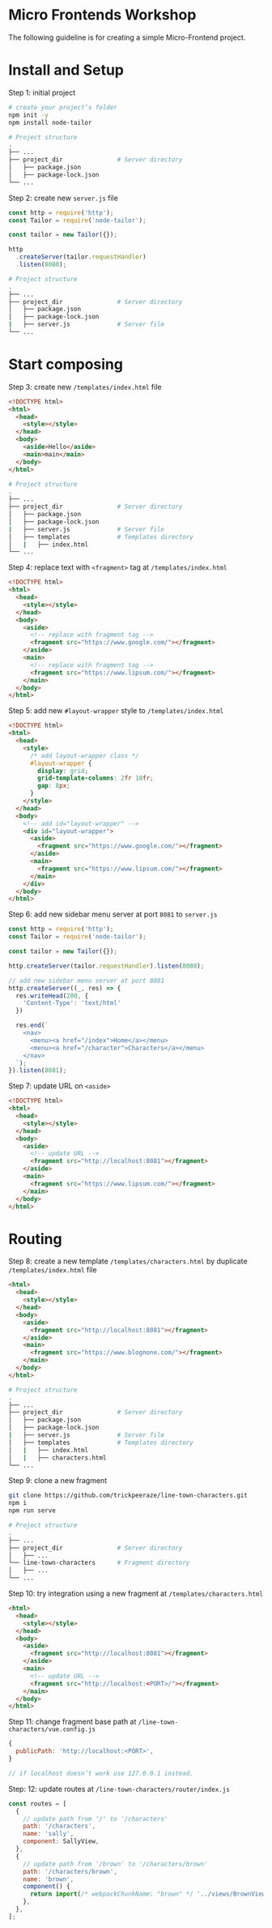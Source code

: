 # Micro Frontends Workshop

The following guideline is for creating a simple Micro-Frontend project.

# Install and Setup

Step 1: initial project

```sh
# create your project’s folder
npm init -y
npm install node-tailor
```

```sh
# Project structure
.
├── ...
├── project_dir               # Server directory
│   ├── package.json          
│   ├── package-lock.json  
└── ...     
```

Step 2: create new `server.js` file

```js
const http = require('http');
const Tailor = require('node-tailor');

const tailor = new Tailor({});

http
  .createServer(tailor.requestHandler)
  .listen(8080);
```

```sh
# Project structure
.
├── ...
├── project_dir               # Server directory
│   ├── package.json          
│   ├── package-lock.json    
|   ├── server.js             # Server file
└── ...     
```

# Start composing

Step 3: create new `/templates/index.html` file

```html
<!DOCTYPE html>
<html>
  <head>
    <style></style>
  </head>
  <body>
    <aside>Hello</aside>
    <main>main</main>
  </body>
</html>
```

```sh
# Project structure
.
├── ...
├── project_dir               # Server directory
│   ├── package.json          
│   ├── package-lock.json    
|   ├── server.js             # Server file
│   ├── templates             # Templates directory
│   |   ├── index.html        
└── ...     
```

Step 4: replace text with `<fragment>` tag at `/templates/index.html`

```html
<!DOCTYPE html>
<html>
  <head>
    <style></style>
  </head>
  <body>
    <aside>
      <!-- replace with fragment tag -->
      <fragment src="https://www.google.com/"></fragment>
    </aside>
    <main>
      <!-- replace with fragment tag -->
      <fragment src="https://www.lipsum.com/"></fragment>
    </main>
  </body>
</html>
```

Step 5: add new `#layout-wrapper` style to `/templates/index.html`

```html
<!DOCTYPE html>
<html>
  <head>
    <style>
      /* add layout-wrapper class */
      #layout-wrapper {
        display: grid;
        grid-template-columns: 2fr 10fr;
        gap: 8px;
      }
    </style>
  </head>
  <body>
    <!-- add id="layout-wrapper" -->
    <div id="layout-wrapper">
      <aside>
        <fragment src="https://www.google.com/"></fragment>
      </aside>
      <main>
        <fragment src="https://www.lipsum.com/"></fragment>
      </main>
    </div>
  </body>
</html>
```

Step 6: add new sidebar menu server at port `8081` to `server.js`

```js
const http = require('http');
const Tailor = require('node-tailor');

const tailor = new Tailor({});

http.createServer(tailor.requestHandler).listen(8080);

// add new sidebar menu server at port 8081
http.createServer((_, res) => {
  res.writeHead(200, {
    'Content-Type': 'text/html'
  })

  res.end(`
    <nav>
      <menu><a href="/index">Home</a></menu>
      <menu><a href="/character">Characters</a></menu>
    </nav>
  `);
}).listen(8081);
```

Step 7: update URL on `<aside>`

```html
<!DOCTYPE html>
<html>
  <head>
    <style></style>
  </head>
  <body>
    <aside>
      <!-- update URL -->
      <fragment src="http://localhost:8081"></fragment>
    </aside>
    <main>
      <fragment src="https://www.lipsum.com/"></fragment>
    </main>
  </body>
</html>
```
# Routing

Step 8: create a new template `/templates/characters.html` by duplicate `/templates/index.html` file

```html
<html>
  <head>
    <style></style>
  </head>
  <body>
    <aside>
      <fragment src="http://localhost:8081"></fragment>
    </aside>
    <main>
      <fragment src="https://www.blognone.com/"></fragment>
    </main>
  </body>
</html>
```

```sh
# Project structure
.
├── ...
├── project_dir               # Server directory
│   ├── package.json          
│   ├── package-lock.json    
|   ├── server.js             # Server file
│   ├── templates             # Templates directory
│   |   ├── index.html        
│   |   ├── characters.html   
└── ...     
```

Step 9: clone a new fragment

```sh
git clone https://github.com/trickpeeraze/line-town-characters.git
npm i
npm run serve
```

```sh
# Project structure
.
├── ...
├── project_dir               # Server directory
│   ├── ...          
└── line-town-characters      # Fragment directory
│   ├── ... 
└── ...             
```

Step 10: try integration using a new fragment at `/templates/characters.html`

```html
<html>
  <head>
    <style></style>
  </head>
  <body>
    <aside>
      <fragment src="http://localhost:8081"></fragment>
    </aside>
    <main>
      <!-- update URL -->
      <fragment src="http://localhost:<PORT>/"></fragment>
    </main>
  </body>
</html>
```

Step 11: change fragment base path at `/line-town-characters/vue.config.js`

```js
{
  publicPath: 'http://localhost:<PORT>',
}

// if localhost doesn’t work use 127.0.0.1 instead.
```

Step: 12: update routes at `/line-town-characters/router/index.js`

```js
const routes = [
  {
    // update path from '/' to '/characters'
    path: '/characters',
    name: 'sally',
    component: SallyView,
  },
  {
    // update path from '/brown' to '/characters/brown'
    path: '/characters/brown',
    name: 'brown',
    component() {
      return import(/* webpackChunkName: "brown" */ '../views/BrownView.vue');
    },
  },
];
```
